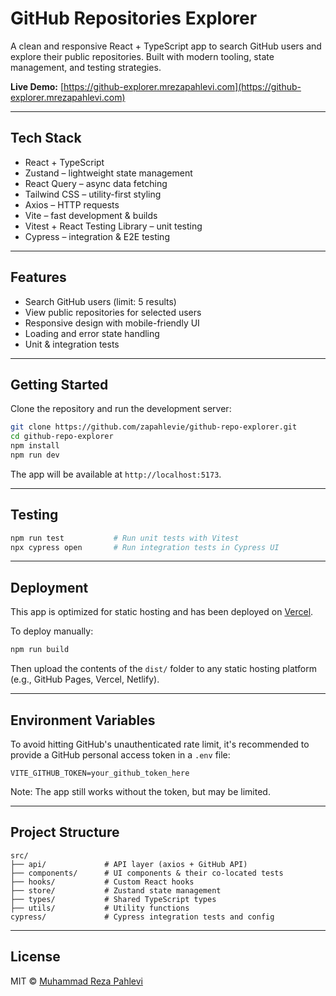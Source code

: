 # GitHub Repositories Explorer

A clean and responsive React + TypeScript app to search GitHub users and explore their public repositories. Built with modern tooling, state management, and testing strategies.

**Live Demo:** [https://github-explorer.mrezapahlevi.com](https://github-explorer.mrezapahlevi.com)

---

## Tech Stack

- React + TypeScript
- Zustand – lightweight state management
- React Query – async data fetching
- Tailwind CSS – utility-first styling
- Axios – HTTP requests
- Vite – fast development & builds
- Vitest + React Testing Library – unit testing
- Cypress – integration & E2E testing

---

## Features

- Search GitHub users (limit: 5 results)
- View public repositories for selected users
- Responsive design with mobile-friendly UI
- Loading and error state handling
- Unit & integration tests

---

## Getting Started

Clone the repository and run the development server:

```bash
git clone https://github.com/zapahlevie/github-repo-explorer.git
cd github-repo-explorer
npm install
npm run dev
```

The app will be available at `http://localhost:5173`.

---

## Testing

```bash
npm run test           # Run unit tests with Vitest
npx cypress open       # Run integration tests in Cypress UI
```

---

## Deployment

This app is optimized for static hosting and has been deployed on [Vercel](https://vercel.com).

To deploy manually:

```bash
npm run build
```

Then upload the contents of the `dist/` folder to any static hosting platform (e.g., GitHub Pages, Vercel, Netlify).

---

## Environment Variables

To avoid hitting GitHub's unauthenticated rate limit, it's recommended to provide a GitHub personal access token in a `.env` file:

```
VITE_GITHUB_TOKEN=your_github_token_here
```

Note: The app still works without the token, but may be limited.

---

## Project Structure

```
src/
├── api/             # API layer (axios + GitHub API)
├── components/      # UI components & their co-located tests
├── hooks/           # Custom React hooks
├── store/           # Zustand state management
├── types/           # Shared TypeScript types
├── utils/           # Utility functions
cypress/             # Cypress integration tests and config
```

---

## License

MIT © [Muhammad Reza Pahlevi](https://github.com/zapahlevie)
